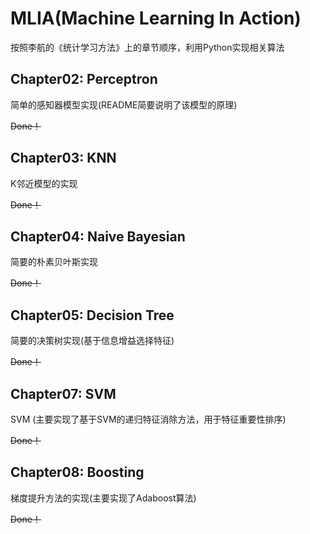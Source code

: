 ﻿# MLIA(Machine Learning In Action)
按照李航的《统计学习方法》上的章节顺序，利用Python实现相关算法

## Chapter02: Perceptron
简单的感知器模型实现(README简要说明了该模型的原理)

~~Done！~~

## Chapter03: KNN
K邻近模型的实现

~~Done！~~

## Chapter04: Naive Bayesian
简要的朴素贝叶斯实现

~~Done！~~

## Chapter05: Decision Tree
简要的决策树实现(基于信息增益选择特征)

~~Done！~~

## Chapter07: SVM
SVM (主要实现了基于SVM的递归特征消除方法，用于特征重要性排序)

~~Done！~~

## Chapter08: Boosting
梯度提升方法的实现(主要实现了Adaboost算法)

~~Done！~~